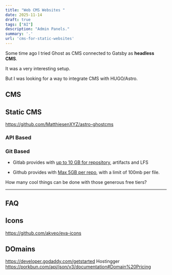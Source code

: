 ```yaml
---
title: "Web CMS Websites "
date: 2025-11-14
draft: true
tags: ["AI"]
description: "Admin Panels."
summary: '.'
url: 'cms-for-static-websites'
---
```


Some time ago I tried Ghost as CMS connected to Gatsby as **headless CMS**.

It was a very interesting setup.

But I was looking for a way to integrate CMS with HUGO/Astro.

## CMS

## Static CMS

https://github.com/MatthiesenXYZ/astro-ghostcms

### API Based

### Git Based

* Gitlab provides with [up to 10 GB for repository](https://forum.gitlab.com/t/max-size-per-repo/17403), artifacts and LFS

* Github provides with [Max 5GB per repo](https://www.reddit.com/r/github/comments/xn8y97/is_there_a_limit_to_how_big_a_github_repo_can_be/), with a limit of 100mb per file.

How many cool things can be done with those generous free tiers?


---

## FAQ


## Icons

https://github.com/akveo/eva-icons

## DOmains

https://developer.godaddy.com/getstarted
Hostingger
https://porkbun.com/api/json/v3/documentation#Domain%20Pricing